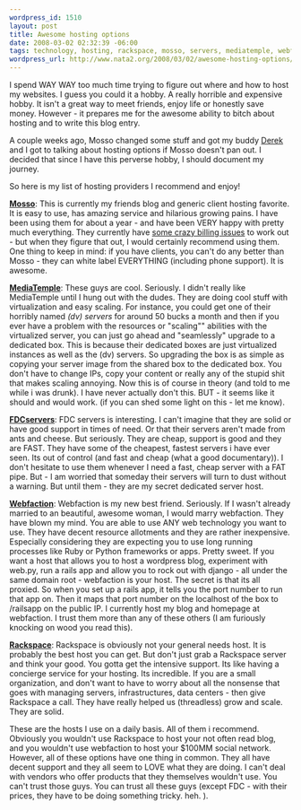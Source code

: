```yaml
--- 
wordpress_id: 1510
layout: post
title: Awesome hosting options
date: 2008-03-02 02:32:39 -06:00
tags: technology, hosting, rackspace, mosso, servers, mediatemple, webfaction, fdcservers
wordpress_url: http://www.nata2.org/2008/03/02/awesome-hosting-options/
---
```

I spend WAY WAY too much time trying to figure out where and how to host my websites. I guess you could it a hobby. A really horrible and expensive hobby. It isn't a great way to meet friends, enjoy life or honestly save money. However - it prepares me for the awesome ability to bitch about hosting and to write this blog entry.

A couple weeks ago, Mosso changed some stuff and got my buddy <a href="http://broox.com">Derek</a> and I got to talking about hosting options if Mosso doesn't pan out. I decided that since I have this perverse hobby, I should document my journey.

So here is my list of hosting providers I recommend and enjoy!

<b><a href="http://mosso.com">Mosso</a></b>: This is currently my friends blog and generic client hosting favorite. It is easy to use, has amazing service and hilarious growing pains. I have been using them for about a year - and have been VERY happy with pretty much everything. They currently have <a href="http://www.nata2.org/2008/02/29/the-mosso-cloud-how-requests-are-not-a-good-metric/">some crazy billing issues</a> to work out - but when they figure that out, I would certainly recommend using them.  One thing to keep in mind: if you have clients, you can't do any better than Mosso - they can white label EVERYTHING (including phone support). It is awesome.

<b><a href="http://www.mediatemple.net/">MediaTemple</a></b>: These guys are cool. Seriously. I didn't really like MediaTemple until I hung out with the dudes. They are doing cool stuff with virtualization and easy scaling. For instance, you could get one of their horribly named <i>(dv) servers</i> for around 50 bucks a month and then if you ever have a problem with the resources or "scaling"" abilities with the virtualized server, you can just go ahead and "seamlessly" upgrade to a dedicated box. This is because their dedicated boxes are just virtualized instances as well as the (dv) servers. So upgrading the box is as simple as copying your server image from the shared box to the dedicated box. You don't have to change IPs, copy your content or really any of the stupid shit that makes scaling annoying. Now this is of course in theory (and told to me while i was drunk). I have never actually don't this. BUT - it seems like it should and would work.  (if you can shed some light on this - let me know).

<b><a href="http://www.fdcservers.net/">FDCservers</a></b>: FDC servers is interesting. I can't imagine that they are solid or have good support in times of need. Or that their servers aren't made from ants and cheese. But seriously. They are cheap, support is good and they are FAST. They have some of the cheapest, fastest servers i have ever seen. Its out of control (and fast and cheap (what a good documentary)).  I don't hesitate to use them whenever I need a  fast, cheap server with a FAT pipe. But - I am worried that someday their servers will turn to dust without a warning. But until them - they are my secret dedicated server host.

<b><a href="http://www.webfaction.com?affiliate=harper">Webfaction</a></b>: Webfaction is my new best friend. Seriously. If I wasn't already married to an beautiful, awesome woman, I would marry webfaction. They have blown my mind. You are able to use ANY web technology you want to use. They have decent resource allotments and they are rather inexpensive. Especially considering they are expecting you to use long running processes like Ruby or Python frameworks or apps. Pretty sweet. If you want a host that allows you to host a wordpress blog, experiment with web.py, run a rails app and allow you to rock out with django - all under the same domain root - webfaction is your host. The secret is that its all proxied. So when you set up a rails app, it tells you the port number to run that app on. Then it maps that port number on the localhost of the box to /railsapp on the public IP. I currently host my blog and homepage at webfaction. I trust them more than any of these others (I am furiously knocking on wood you read this).

<b><a href="http://www.rackspace.com">Rackspace</a></b>: Rackspace is obviously not your general needs host. It is probably the best host you can get. But don't just grab a Rackspace server and think your good. You gotta get the intensive support. Its like having a concierge service for your hosting. Its incredible. If you are a small organization, and don't want to have to worry about all the nonsense that goes with managing servers, infrastructures, data centers - then give Rackspace a call. They have really helped us (threadless) grow and scale. They are solid.

These are the hosts I use on a daily basis. All of them i recommend. Obviously you wouldn't use Rackspace to host your not often read blog, and you wouldn't use webfaction to host your $100MM social network. However, all of these options have one thing in common. They all have decent support and they all seem to LOVE what they are doing. I can't deal with vendors who offer products that they themselves wouldn't use. You can't trust those guys. You can trust all these guys (except FDC - with their prices, they have to be doing something tricky. heh. ).
